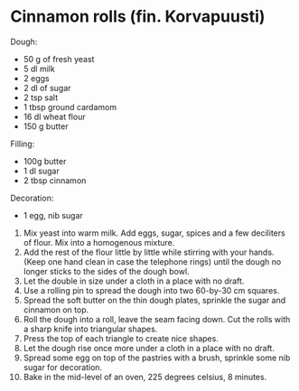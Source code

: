 # Cinnamon rolls (fin. Korvapuusti)

Dough:
- 50 g of fresh yeast
- 5 dl milk
- 2 eggs
- 2 dl of sugar
- 2 tsp salt
- 1 tbsp ground cardamom
- 16 dl wheat flour
- 150 g butter

Filling:
- 100g butter
- 1 dl sugar
- 2 tbsp cinnamon

Decoration:
- 1 egg, nib sugar

1. Mix yeast into warm milk. Add eggs, sugar, spices and a few deciliters of flour. Mix into a homogenous mixture.
2. Add the rest of the flour little by little while stirring with your hands. (Keep one hand clean in case the telephone rings) until the dough no longer sticks to the sides of the dough bowl.
3. Let the double in size under a cloth in a place with no draft.
4. Use a rolling pin to spread the dough into two 60-by-30 cm squares.
5. Spread the soft butter on the thin dough plates, sprinkle the sugar and cinnamon on top.
6. Roll the dough into a roll, leave the seam facing down. Cut the rolls with a sharp knife into triangular shapes.
7. Press the top of each triangle to create nice shapes.
8. Let the dough rise once more under a cloth in a place with no draft.
9. Spread some egg on top of the pastries with a brush, sprinkle some nib sugar for decoration.
10. Bake in the mid-level of an oven, 225 degrees celsius, 8 minutes.




